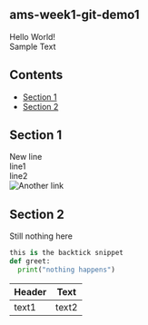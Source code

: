 ## ams-week1-git-demo1
Hello World!  
Sample Text

## Contents
* [Section 1](#section-1) 
* [Section 2](#section-2)

## Section 1
New line  
line1  
line2  
![Another link](https://media.istockphoto.com/photos/business-man-pushing-large-stone-up-to-hill-business-heavy-tasks-and-picture-id825383494?k=20&m=825383494&s=612x612&w=0&h=tEqZ5HFZcM3lmDm_cmI7hOeceiqy9gYrkyLTTkrXdY4=)

## Section 2
Still nothing here  
``` py
this is the backtick snippet
def greet:
  print("nothing happens")
```
  
| Header | Text |
|--------|------|
| text1  | text2|

